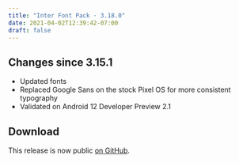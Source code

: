 ```yaml
---
title: "Inter Font Pack · 3.18.0"
date: 2021-04-02T12:39:42-07:00
draft: false
---
```


## Changes since 3.15.1

- Updated fonts
- Replaced Google Sans on the stock Pixel OS for more consistent typography
- Validated on Android 12 Developer Preview 2.1

## Download

This release is now public [on GitHub](https://github.com/kdrag0n/inter-font-pack/releases/download/v3.18.0/inter-font-v3.18.0.zip).
